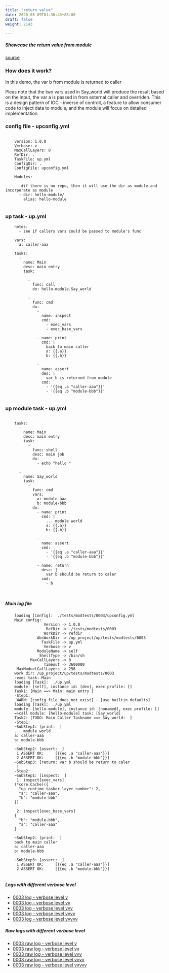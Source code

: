 ```yaml
---
title: "return value"
date: 2020-08-09T01:36:43+88:00
draft: false
weight: 2143

---
```


##### Showcase the return value from module


[source](https://github.com/upcmd/up/tree/master/tests/modtests/0003)

### How does it work?


In this demo, the var b from module is returned to caller

Pleas note that the two vars used in Say_world will produce the result based on the input, the var a is passed in from external caller and overriden. This is a design pattern of IOC - inverse of controll, a feature to allow consumer code to inject data to module, and the module will focus on detailed implementation









### config file - upconfig.yml




```
    
    version: 1.0.0
    Verbose: v
    MaxCallLayers: 8
    RefDir: .
    TaskFile: up.yml
    ConfigDir: .
    ConfigFile: upconfig.yml
    
    Modules:
    
       #if there is no repo, then it will use the dir as module and incorporate as module
      - dir: hello-module/
        alias: hello-module
    
```






### up task - up.yml




```
    notes:
      - see if callers vars could be passed to module's func
    
    vars:
      a: caller-aaa
    
    tasks:
      -
        name: Main
        desc: main entry
        task:
    
          -
            func: call
            do: hello-module.Say_world
    
          -
            func: cmd
            do:
              -
                name: inspect
                cmd:
                  - exec_vars
                  - exec_base_vars
    
              - name: print
                cmd: |
                  back to main caller
                  a: {{.a}}
                  b: {{.b}}
    
              -
                name: assert
                des: |
                  var b is returned from module
                cmd:
                  - '{{eq .a "caller-aaa"}}'
                  - '{{eq .b "module-bbb"}}'
    
```






### up module task - up.yml




```
    
    tasks:
      -
        name: Main
        desc: main entry
        task:
          -
            func: shell
            desc: main job
            do:
              - echo "hello "
    
      -
        name: Say_world
        task:
          -
            func: cmd
            vars:
              a: module-aaa
              b: module-bbb
            do:
              - name: print
                cmd: |
                  ... module world
                  a: {{.a}}
                  b: {{.b}}
    
              -
                name: assert
                cmd:
                  - '{{eq .a "caller-aaa"}}'
                  - '{{eq .b "module-bbb"}}'
    
              - name: return
                desc: |
                  var b should be return to caler
                cmd:
                  - b
    
    
```








##### Main log file

```
    loading [Config]:  ./tests/modtests/0003/upconfig.yml
    Main config:
                 Version -> 1.0.0
                  RefDir -> ./tests/modtests/0003
                 WorkDir -> refdir
              AbsWorkDir -> /up_project/up/tests/modtests/0003
                TaskFile -> up.yml
                 Verbose -> v
              ModuleName -> self
               ShellType -> /bin/sh
           MaxCallLayers -> 8
                 Timeout -> 3600000
     MaxModuelCallLayers -> 256
    work dir: /up_project/up/tests/modtests/0003
    -exec task: Main
    loading [Task]:  ./up.yml
    module: [self], instance id: [dev], exec profile: []
    Task1: [Main ==> Main: main entry ]
    -Step1:
     WARN: [config file does not exist] - [use builtin defaults]
    loading [Task]:  ./up.yml
    module: [hello-module], instance id: [nonamed], exec profile: []
    =>call module: [hello-module] task: [Say_world]
    Task2: [TODO: Main Caller Taskname ==> Say_world:  ]
    -Step1:
    ~SubStep1: [print:  ]
    ... module world
    a: caller-aaa
    b: module-bbb
    
    ~SubStep2: [assert:  ]
     1 ASSERT OK:     [{{eq .a "caller-aaa"}}]
     2 ASSERT OK:     [{{eq .b "module-bbb"}}]
    ~SubStep3: [return: var b should be return to caler
     ]
    -Step2:
    ~SubStep1: [inspect:  ]
     1: inspect[exec_vars]
    (*core.Cache)({
      "up_runtime_tasker_layer_number": 2,
      "a": "caller-aaa",
      "b": "module-bbb"
    })
    
     2: inspect[exec_base_vars]
    {
      "b": "module-bbb",
      "a": "caller-aaa"
    }
    
    ~SubStep2: [print:  ]
    back to main caller
    a: caller-aaa
    b: module-bbb
    
    ~SubStep3: [assert:  ]
     1 ASSERT OK:     [{{eq .a "caller-aaa"}}]
     2 ASSERT OK:     [{{eq .b "module-bbb"}}]
    
```

##### Logs with different verbose level
* [0003 log - verbose level v](../../logs/m0003_v)
* [0003 log - verbose level vv](../../logs/m0003_vv)
* [0003 log - verbose level vvv](../../logs/m0003_vvv)
* [0003 log - verbose level vvvv](../../logs/m0003_vvvv)
* [0003 log - verbose level vvvvv](../../logs/m0003_vvvvv)

##### Raw logs with different verbose level
* [0003 raw log - verbose level v](../../reflogs/m0003_v.log)
* [0003 raw log - verbose level vv](../../reflogs/m0003_vv.log)
* [0003 raw log - verbose level vvv](../../reflogs/m0003_vvv.log)
* [0003 raw log - verbose level vvvv](../../reflogs/m0003_vvvv.log)
* [0003 raw log - verbose level vvvvv](../../reflogs/m0003_vvvvv.log)



